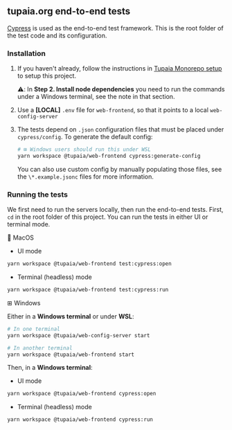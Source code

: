 ## tupaia.org end-to-end tests

[Cypress](https://www.cypress.io/) is used as the end-to-end test framework. This is the root folder of the test code and its configuration.

### Installation

1. If you haven't already, follow the instructions in [Tupaia Monorepo setup](https://docs.beyondessential.com.au/books/software-development/page/tupaia-monorepo-setup) to setup this project.

   ⚠️: In **Step 2. Install node dependencies** you need to run the commands under a Windows terminal, see the note in that section.

2. Use a **[LOCAL]** `.env` file for `web-frontend`, so that it points to a local `web-config-server`
3. The tests depend on `.json` configuration files that must be placed under `cypress/config`. To generate the default config:

   ```bash
   # ⊞ Windows users should run this under WSL
   yarn workspace @tupaia/web-frontend cypress:generate-config
   ```

   You can also use custom config by manually populating those files, see the `\*.example.jsonc` files for more information.

### Running the tests

We first need to run the servers locally, then run the end-to-end tests. First, `cd` in the root folder of this project. You can run the tests in either UI or terminal mode.

🍎 MacOS

- UI mode

```bash
yarn workspace @tupaia/web-frontend test:cypress:open
```

- Terminal (headless) mode

```bash
yarn workspace @tupaia/web-frontend test:cypress:run
```

⊞ Windows

Either in a **Windows terminal** or under **WSL**:

```bash
# In one terminal
yarn workspace @tupaia/web-config-server start

# In another terminal
yarn workspace @tupaia/web-frontend start
```

Then, in a **Windows terminal**:

- UI mode

```bash
yarn workspace @tupaia/web-frontend cypress:open
```

- Terminal (headless) mode

```bash
yarn workspace @tupaia/web-frontend cypress:run
```

